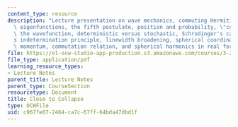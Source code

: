 ```yaml
---
content_type: resource
description: "Lecture presentation on wave mechanics, commuting Hermitian operators,\
  \ eigenfunctions, the fifth postulate, position and probability, \"collapse\" of\
  \ the wavefunction, deterministic versus stochastic, Schrodinger's cat, Heisenberg\u2019\
  s indetermination principle, linewidth broadening, spherical coordinates, angular\
  \ momentum, commutation relation, and spherical harmonics in real form."
file: https://ol-ocw-studio-app-production.s3.amazonaws.com/courses/3-23-electrical-optical-and-magnetic-properties-of-materials-fall-2007/c967fe072464ca7c67ff64bda47dbd1f_lec4.pdf
file_type: application/pdf
learning_resource_types:
- Lecture Notes
parent_title: Lecture Notes
parent_type: CourseSection
resourcetype: Document
title: Close to Collapse
type: OCWFile
uid: c967fe07-2464-ca7c-67ff-64bda47dbd1f
---
```

